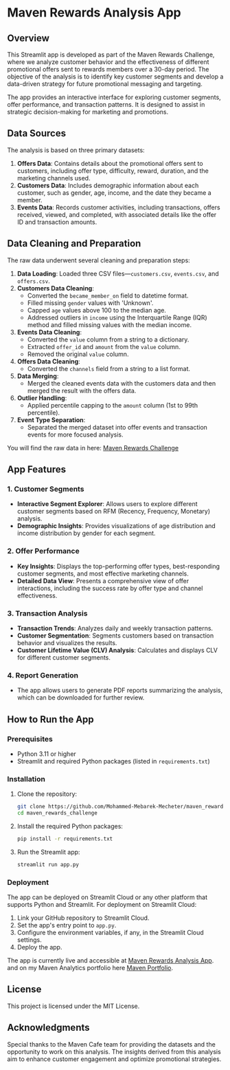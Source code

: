 # Maven Rewards Analysis App

## Overview

This Streamlit app is developed as part of the Maven Rewards Challenge, where we analyze customer behavior and the effectiveness of different promotional offers sent to rewards members over a 30-day period. The objective of the analysis is to identify key customer segments and develop a data-driven strategy for future promotional messaging and targeting.

The app provides an interactive interface for exploring customer segments, offer performance, and transaction patterns. It is designed to assist in strategic decision-making for marketing and promotions.

## Data Sources

The analysis is based on three primary datasets:

1. **Offers Data**: Contains details about the promotional offers sent to customers, including offer type, difficulty, reward, duration, and the marketing channels used.
2. **Customers Data**: Includes demographic information about each customer, such as gender, age, income, and the date they became a member.
3. **Events Data**: Records customer activities, including transactions, offers received, viewed, and completed, with associated details like the offer ID and transaction amounts.

## Data Cleaning and Preparation

The raw data underwent several cleaning and preparation steps:

1. **Data Loading**: Loaded three CSV files—`customers.csv`, `events.csv`, and `offers.csv`.
2. **Customers Data Cleaning**:
   - Converted the `became_member_on` field to datetime format.
   - Filled missing `gender` values with 'Unknown'.
   - Capped `age` values above 100 to the median age.
   - Addressed outliers in `income` using the Interquartile Range (IQR) method and filled missing values with the median income.
3. **Events Data Cleaning**:
   - Converted the `value` column from a string to a dictionary.
   - Extracted `offer_id` and `amount` from the `value` column.
   - Removed the original `value` column.
4. **Offers Data Cleaning**:
   - Converted the `channels` field from a string to a list format.
5. **Data Merging**:
   - Merged the cleaned events data with the customers data and then merged the result with the offers data.
6. **Outlier Handling**:
   - Applied percentile capping to the `amount` column (1st to 99th percentile).
7. **Event Type Separation**:
   - Separated the merged dataset into offer events and transaction events for more focused analysis.

You will find the raw data in here: [Maven Rewards Challenge](https://mavenanalytics.io/challenges/maven-rewards-challenge/404c6060-60eb-400f-9bce-c3b9f97e9d5a)
## App Features

### 1. **Customer Segments**
   - **Interactive Segment Explorer**: Allows users to explore different customer segments based on RFM (Recency, Frequency, Monetary) analysis.
   - **Demographic Insights**: Provides visualizations of age distribution and income distribution by gender for each segment.

### 2. **Offer Performance**
   - **Key Insights**: Displays the top-performing offer types, best-responding customer segments, and most effective marketing channels.
   - **Detailed Data View**: Presents a comprehensive view of offer interactions, including the success rate by offer type and channel effectiveness.

### 3. **Transaction Analysis**
   - **Transaction Trends**: Analyzes daily and weekly transaction patterns.
   - **Customer Segmentation**: Segments customers based on transaction behavior and visualizes the results.
   - **Customer Lifetime Value (CLV) Analysis**: Calculates and displays CLV for different customer segments.

### 4. **Report Generation**
   - The app allows users to generate PDF reports summarizing the analysis, which can be downloaded for further review.

## How to Run the App

### Prerequisites

- Python 3.11 or higher
- Streamlit and required Python packages (listed in `requirements.txt`)

### Installation

1. Clone the repository:
   ```bash
   git clone https://github.com/Mohammed-Mebarek-Mecheter/maven_rewards_challenge.git
   cd maven_rewards_challenge
   ```

2. Install the required Python packages:
   ```bash
   pip install -r requirements.txt
   ```

3. Run the Streamlit app:
   ```bash
   streamlit run app.py
   ```

### Deployment

The app can be deployed on Streamlit Cloud or any other platform that supports Python and Streamlit. For deployment on Streamlit Cloud:

1. Link your GitHub repository to Streamlit Cloud.
2. Set the app's entry point to `app.py`.
3. Configure the environment variables, if any, in the Streamlit Cloud settings.
4. Deploy the app.

The app is currently live and accessible at [Maven Rewards Analysis App](https://mavencafe.streamlit.app/).
and on my Maven Analytics portfolio here [Maven Portfolio](https://mavenanalytics.io/project/18347).

## License

This project is licensed under the MIT License.

## Acknowledgments

Special thanks to the Maven Cafe team for providing the datasets and the opportunity to work on this analysis. The insights derived from this analysis aim to enhance customer engagement and optimize promotional strategies.
